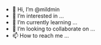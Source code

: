 - 👋 Hi, I’m @mildmin
- 👀 I’m interested in ...
- 🌱 I’m currently learning ...
- 💞️ I’m looking to collaborate on ...
- 📫 How to reach me ...

<!---
mildmin/mildmin is a ✨ special ✨ repository because its `README.md` (this file) appears on your GitHub profile.
You can click the Preview link to take a look at your changes.
--->
